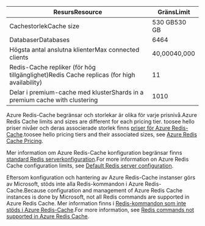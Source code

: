 | <span data-ttu-id="38478-101">Resurs</span><span class="sxs-lookup"><span data-stu-id="38478-101">Resource</span></span> | <span data-ttu-id="38478-102">Gräns</span><span class="sxs-lookup"><span data-stu-id="38478-102">Limit</span></span> |
| --- | --- |
| <span data-ttu-id="38478-103">Cachestorlek</span><span class="sxs-lookup"><span data-stu-id="38478-103">Cache size</span></span> |<span data-ttu-id="38478-104">530 GB</span><span class="sxs-lookup"><span data-stu-id="38478-104">530 GB</span></span> |
| <span data-ttu-id="38478-105">Databaser</span><span class="sxs-lookup"><span data-stu-id="38478-105">Databases</span></span> |<span data-ttu-id="38478-106">64</span><span class="sxs-lookup"><span data-stu-id="38478-106">64</span></span> |
| <span data-ttu-id="38478-107">Högsta antal anslutna klienter</span><span class="sxs-lookup"><span data-stu-id="38478-107">Max connected clients</span></span> |<span data-ttu-id="38478-108">40,000</span><span class="sxs-lookup"><span data-stu-id="38478-108">40,000</span></span> |
| <span data-ttu-id="38478-109">Redis-Cache repliker (för hög tillgänglighet)</span><span class="sxs-lookup"><span data-stu-id="38478-109">Redis Cache replicas (for high availability)</span></span> |<span data-ttu-id="38478-110">1</span><span class="sxs-lookup"><span data-stu-id="38478-110">1</span></span> |
| <span data-ttu-id="38478-111">Delar i premium-cache med kluster</span><span class="sxs-lookup"><span data-stu-id="38478-111">Shards in a premium cache with clustering</span></span> |<span data-ttu-id="38478-112">10</span><span class="sxs-lookup"><span data-stu-id="38478-112">10</span></span> |

<span data-ttu-id="38478-113">Azure Redis-Cache begränsar och storlekar är olika för varje prisnivå.</span><span class="sxs-lookup"><span data-stu-id="38478-113">Azure Redis Cache limits and sizes are different for each pricing tier.</span></span> <span data-ttu-id="38478-114">toosee hello priser nivåer och deras associerade storlek finns [priser för Azure Redis-Cache](https://azure.microsoft.com/pricing/details/cache/).</span><span class="sxs-lookup"><span data-stu-id="38478-114">toosee hello pricing tiers and their associated sizes, see [Azure Redis Cache Pricing](https://azure.microsoft.com/pricing/details/cache/).</span></span>

<span data-ttu-id="38478-115">Mer information om Azure Redis-Cache konfiguration begränsar finns [standard Redis serverkonfiguration](../articles/redis-cache/cache-configure.md#default-redis-server-configuration).</span><span class="sxs-lookup"><span data-stu-id="38478-115">For more information on Azure Redis Cache configuration limits, see [Default Redis server configuration](../articles/redis-cache/cache-configure.md#default-redis-server-configuration).</span></span>

<span data-ttu-id="38478-116">Eftersom konfiguration och hantering av Azure Redis-Cache instanser görs av Microsoft, stöds inte alla Redis-kommandon i Azure Redis-Cache.</span><span class="sxs-lookup"><span data-stu-id="38478-116">Because configuration and management of Azure Redis Cache instances is done by Microsoft, not all Redis commands are supported in Azure Redis Cache.</span></span> <span data-ttu-id="38478-117">Mer information finns i [Redis-kommandon som inte stöds i Azure Redis-Cache](../articles/redis-cache/cache-configure.md#redis-commands-not-supported-in-azure-redis-cache).</span><span class="sxs-lookup"><span data-stu-id="38478-117">For more information, see [Redis commands not supported in Azure Redis Cache](../articles/redis-cache/cache-configure.md#redis-commands-not-supported-in-azure-redis-cache).</span></span>

